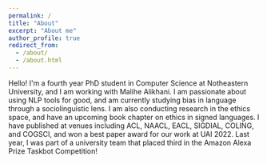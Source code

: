 ```yaml
---
permalink: /
title: "About"
excerpt: "About me"
author_profile: true
redirect_from: 
  - /about/
  - /about.html
---
```



Hello! I'm a fourth year PhD student in Computer Science at Notheastern University, and I am working with Malihe Alikhani. I am passionate about using NLP tools for good, and am currently studying bias in language through a sociolinguistic lens. I am also conducting research in the ethics space, and have an upcoming book chapter on ethics in signed languages. I have published at venues including ACL, NAACL, EACL, SIGDIAL, COLING, and COGSCI, and won a best paper award for our work at UAI 2022. Last year, I was part of a university team that placed third in the Amazon Alexa Prize Taskbot Competition!

